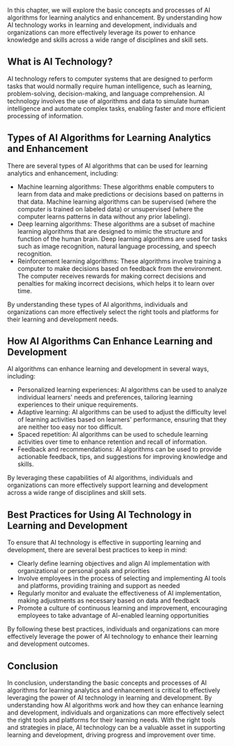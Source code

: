 
In this chapter, we will explore the basic concepts and processes of AI algorithms for learning analytics and enhancement. By understanding how AI technology works in learning and development, individuals and organizations can more effectively leverage its power to enhance knowledge and skills across a wide range of disciplines and skill sets.

What is AI Technology?
----------------------

AI technology refers to computer systems that are designed to perform tasks that would normally require human intelligence, such as learning, problem-solving, decision-making, and language comprehension. AI technology involves the use of algorithms and data to simulate human intelligence and automate complex tasks, enabling faster and more efficient processing of information.

Types of AI Algorithms for Learning Analytics and Enhancement
-------------------------------------------------------------

There are several types of AI algorithms that can be used for learning analytics and enhancement, including:

* Machine learning algorithms: These algorithms enable computers to learn from data and make predictions or decisions based on patterns in that data. Machine learning algorithms can be supervised (where the computer is trained on labeled data) or unsupervised (where the computer learns patterns in data without any prior labeling).
* Deep learning algorithms: These algorithms are a subset of machine learning algorithms that are designed to mimic the structure and function of the human brain. Deep learning algorithms are used for tasks such as image recognition, natural language processing, and speech recognition.
* Reinforcement learning algorithms: These algorithms involve training a computer to make decisions based on feedback from the environment. The computer receives rewards for making correct decisions and penalties for making incorrect decisions, which helps it to learn over time.

By understanding these types of AI algorithms, individuals and organizations can more effectively select the right tools and platforms for their learning and development needs.

How AI Algorithms Can Enhance Learning and Development
------------------------------------------------------

AI algorithms can enhance learning and development in several ways, including:

* Personalized learning experiences: AI algorithms can be used to analyze individual learners' needs and preferences, tailoring learning experiences to their unique requirements.
* Adaptive learning: AI algorithms can be used to adjust the difficulty level of learning activities based on learners' performance, ensuring that they are neither too easy nor too difficult.
* Spaced repetition: AI algorithms can be used to schedule learning activities over time to enhance retention and recall of information.
* Feedback and recommendations: AI algorithms can be used to provide actionable feedback, tips, and suggestions for improving knowledge and skills.

By leveraging these capabilities of AI algorithms, individuals and organizations can more effectively support learning and development across a wide range of disciplines and skill sets.

Best Practices for Using AI Technology in Learning and Development
------------------------------------------------------------------

To ensure that AI technology is effective in supporting learning and development, there are several best practices to keep in mind:

* Clearly define learning objectives and align AI implementation with organizational or personal goals and priorities
* Involve employees in the process of selecting and implementing AI tools and platforms, providing training and support as needed
* Regularly monitor and evaluate the effectiveness of AI implementation, making adjustments as necessary based on data and feedback
* Promote a culture of continuous learning and improvement, encouraging employees to take advantage of AI-enabled learning opportunities

By following these best practices, individuals and organizations can more effectively leverage the power of AI technology to enhance their learning and development outcomes.

Conclusion
----------

In conclusion, understanding the basic concepts and processes of AI algorithms for learning analytics and enhancement is critical to effectively leveraging the power of AI technology in learning and development. By understanding how AI algorithms work and how they can enhance learning and development, individuals and organizations can more effectively select the right tools and platforms for their learning needs. With the right tools and strategies in place, AI technology can be a valuable asset in supporting learning and development, driving progress and improvement over time.
